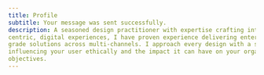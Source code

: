 ```yaml
---
title: Profile
subtitle: Your message was sent successfully.
description: A seasoned design practitioner with expertise crafting intuitive, end to end customer-
centric, digital experiences, I have proven experience delivering enterprise
grade solutions across multi-channels. I approach every design with a strategy for
influencing your user ethically and the impact it can have on your organisation’s
objectives.
---
```

